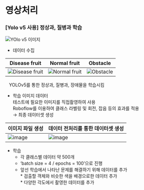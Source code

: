 영상처리
=====



### [Yolo v5 사용] 정상과, 질병과 학습
![YOlo v5 이미지](https://user-images.githubusercontent.com/89784307/209088907-ae06ef8d-8393-4391-8930-5d88ae4748de.png)


- 데이터 수집

| Disease fruit | Normal fruit | Obstacle |
|--|--|--|
|![Disease fruit](https://user-images.githubusercontent.com/89784307/209089720-6ece6c6b-e040-465e-a1ec-51ae1b7d9419.png)|![Normal fruit](https://user-images.githubusercontent.com/89784307/209089964-6ece60d6-cfe9-4181-be2b-1b8980d367ea.png)|![Obstacle](https://user-images.githubusercontent.com/89784307/209090017-0ef5830c-5ba8-41f7-8b2f-01be5cb9ce53.png)|

&nbsp;&nbsp; YOLOv5를 통한 정상과, 질병과, 장애물을 학습시킴</br>
  
- 학습 이미지 데이터</br>
  테스트에 필요한 이미지를 직접촬영하여 사용</br>
  Roboflow를 이용하여 클래스 라벨링 및 회전, 잡음 등의 효과를 적용</br>
  →  최종 데이터셋 생성
    
| 이미지 파일 생성 | 데이터 전처리를 통한 데이터셋 생성 |
|--|--|
|![image](https://user-images.githubusercontent.com/89721794/209165289-75309987-6728-46f4-b9ee-c30422f9f74b.png)|![image](https://user-images.githubusercontent.com/89721794/209165296-6c257319-ac6b-47a3-9c23-df41917a6da7.png)|

* 학습
  - 각 클래스별 데이터 약 500개
  - ‘batch size = 4 / epochs = 100’으로 진행
  - 앞선 학습에서 나타난 문제를 해결하기 위해 데이터를 추가   
        * 검출할 객체와 비슷한 색을 배경으로한 데이터 추가   
        * 다양한 각도에서 촬영한 데이터를 추가   
